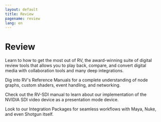 ```yaml
---
layout: default
title: Review
pagename: review
lang: en
---
```


# Review

Learn to how to get the most out of RV, the award-winning suite of digital review tools that allows you to play back, compare, and convert digital media with collaboration tools and many deep integrations. 

Dig into RV's Reference Manuals for a complete understanding of node graphs, custom shaders, event handling, and networking.

Check out the RV-SDI manual to learn about our implementation of the NVIDIA SDI video device as a presentation mode device.

Look to our Integration Packages for seamless workflows with Maya, Nuke, and even Shotgun itself.
